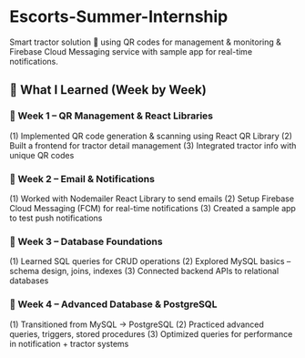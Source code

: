 # Escorts-Summer-Internship
Smart tractor solution 🚜 using QR codes for management &amp; monitoring &amp; Firebase Cloud Messaging service with sample app for real-time notifications.

## 📘 What I Learned (Week by Week)

### 📅 Week 1 – QR Management & React Libraries

(1) Implemented QR code generation & scanning using React QR Library
(2) Built a frontend for tractor detail management
(3) Integrated tractor info with unique QR codes

### 📅 Week 2 – Email & Notifications

(1) Worked with Nodemailer React Library to send emails
(2) Setup Firebase Cloud Messaging (FCM) for real-time notifications
(3) Created a sample app to test push notifications

### 📅 Week 3 – Database Foundations

(1) Learned SQL queries for CRUD operations
(2) Explored MySQL basics – schema design, joins, indexes
(3) Connected backend APIs to relational databases

### 📅 Week 4 – Advanced Database & PostgreSQL

(1) Transitioned from MySQL → PostgreSQL
(2) Practiced advanced queries, triggers, stored procedures
(3) Optimized queries for performance in notification + tractor systems
